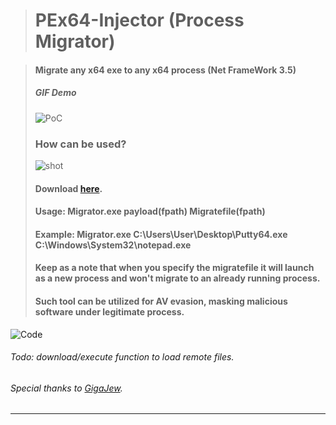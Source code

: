 > # PEx64-Injector (Process Migrator)

> #### Migrate any x64 exe to any x64 process (Net FrameWork 3.5)
> ##### GIF Demo
> ![PoC](https://i.imgur.com/gILIbbd.gif)
> ### How can be used?
> ![shot](https://i.imgur.com/0EGhY2r.png)
> #### Download [here](https://github.com/0xyg3n/PEx64-Injector/releases/tag/1.0).
> #### Usage: Migrator.exe payload(fpath) Migratefile(fpath)
> #### Example: Migrator.exe C:\Users\User\Desktop\Putty64.exe C:\Windows\System32\notepad.exe
> #### Keep as a note that when you specify the migratefile it will launch as a new process and won't migrate to an already running process.
> #### Such tool can be utilized for AV evasion, masking malicious software under legitimate process.
![Code](https://i.imgur.com/OTyHK8b.png)

###### Todo: download/execute function to load remote files.
###### Special thanks to [GigaJew](https://github.com/gigajew/).
______________________
